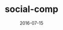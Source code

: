 ---
title: social-comp
articlename: >-
  A Randomized Trial of Social Comparison Feedback and Financial Incentives to Increase Physical Activity
date: '2016-07-15'
summary: >-
  Social comparison to the 50th percentile with financial incentives was most effective for increasing physical activity.
authors: >-
  Mitesh S. Patel, MD, MBA, MS, Kevin G. Volpp, MD, PhD, Roy Rosin, MBA, Scarlett L. Bellamy, ScD, Dylan S. Small, PhD, Michele A. Fletcher, CPA, Rosemary Osman-Koss, BS, Jennifer L. Brady, MA, RD, LDN, Nancy Haff, MD, Samantha M. Lee, BSE, Lisa Wesby, MS, Karen Hoffer, BS, David Shuttleworth, MS, Devon H. Taylor, BS, Victoria Hilbert, MPH, RD, Jingsan Zhu, MBA, MS, Lin Yang, MS, Xingmei Wang, MS, David A. Asch, MD, MBA
source: 'https://journals.sagepub.com/doi/abs/10.1177/0890117116658195'
journal: Am J Health Promot.
---